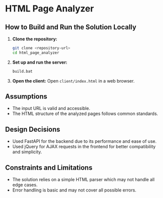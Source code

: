 # HTML Page Analyzer

## How to Build and Run the Solution Locally

1. **Clone the repository:**
    ```sh
    git clone <repository-url>
    cd html_page_analyzer
    ```

2. **Set up and run the server:**
    ```bat
    build.bat
    ```

3. **Open the client:**
    Open `client/index.html` in a web browser.

## Assumptions

- The input URL is valid and accessible.
- The HTML structure of the analyzed pages follows common standards.

## Design Decisions

- Used FastAPI for the backend due to its performance and ease of use.
- Used jQuery for AJAX requests in the frontend for better compatibility and simplicity.

## Constraints and Limitations

- The solution relies on a simple HTML parser which may not handle all edge cases.
- Error handling is basic and may not cover all possible errors.
